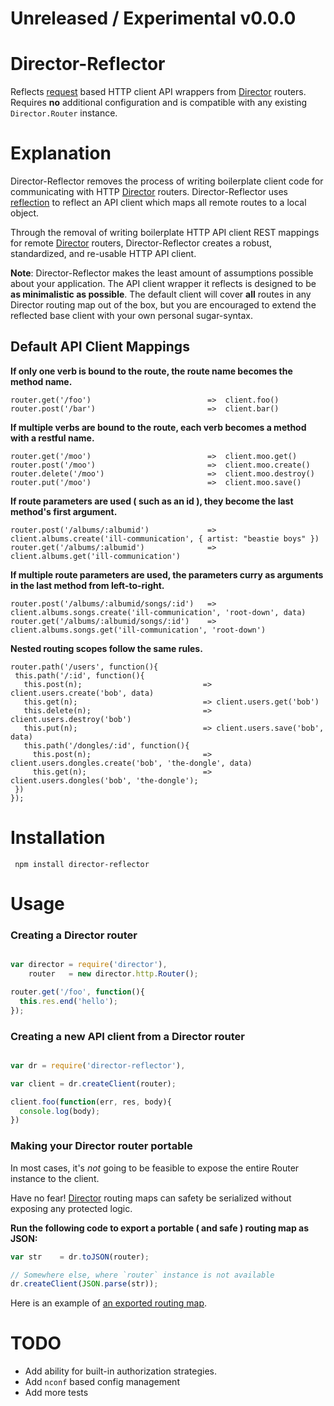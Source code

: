 # Unreleased / Experimental v0.0.0

# Director-Reflector

Reflects [request](https://github.com/mikeal/request) based HTTP client API wrappers from [Director](http://github.com/flatiron/director) routers. Requires **no** additional configuration and is compatible with any existing `Director.Router` instance.

# Explanation

Director-Reflector removes the process of writing boilerplate client code for communicating with HTTP [Director](http://github.com/flatiron/director) routers. Director-Reflector uses <a href="http://en.wikipedia.org/wiki/Reflection_(computer_programming)">reflection</a> to reflect an API client which maps all remote routes to a local object.

Through the removal of writing boilerplate HTTP API client REST mappings for remote [Director](http://github.com/flatiron/director) routers, Director-Reflector creates a robust, standardized, and re-usable HTTP API client.

**Note**: Director-Reflector makes the least amount of assumptions possible about your application. The API client wrapper it reflects is designed to be **as minimalistic as possible**. The default client will cover **all** routes in any Director routing map out of the box, but you are encouraged to extend the reflected base client with your own personal sugar-syntax. 


## Default API Client Mappings

**If only one verb is bound to the route, the route name becomes the method name.**

```
router.get('/foo')                          =>  client.foo()
router.post('/bar')                         =>  client.bar()
```

**If multiple verbs are bound to the route, each verb becomes a method with a restful name.**

```
router.get('/moo')                          =>  client.moo.get()
router.post('/moo')                         =>  client.moo.create()
router.delete('/moo')                       =>  client.moo.destroy()
router.put('/moo')                          =>  client.moo.save()
```

**If route parameters are used ( such as an id ), they become the last method's first argument.**

```
router.post('/albums/:albumid')             =>  client.albums.create('ill-communication', { artist: "beastie boys" })
router.get('/albums/:albumid')              =>  client.albums.get('ill-communication')
```

**If multiple route parameters are used, the parameters curry as arguments in the last method from left-to-right.**

```
router.post('/albums/:albumid/songs/:id')   =>  client.albums.songs.create('ill-communication', 'root-down', data)
router.get('/albums/:albumid/songs/:id')    =>  client.albums.songs.get('ill-communication', 'root-down')
```

**Nested routing scopes follow the same rules.**

```
router.path('/users', function(){             
 this.path('/:id', function(){               
   this.post(n);                           => client.users.create('bob', data)
   this.get(n);                            => client.users.get('bob')
   this.delete(n);                         => client.users.destroy('bob')
   this.put(n);                            => client.users.save('bob', data)
   this.path('/dongles/:id', function(){
     this.post(n);                         => client.users.dongles.create('bob', 'the-dongle', data)
     this.get(n);                          => client.users.dongles('bob', 'the-dongle');
 })
});
```

# Installation

     npm install director-reflector

# Usage

### Creating a Director router

```js

var director = require('director'),
    router   = new director.http.Router();

router.get('/foo', function(){
  this.res.end('hello');
});

```
### Creating a new API client from a Director router


```js

var dr = require('director-reflector'),

var client = dr.createClient(router);

client.foo(function(err, res, body){
  console.log(body);
})
```

### Making your Director router portable

In most cases, it's *not* going to be feasible to expose the entire Router instance to the client.

Have no fear! [Director](http://github.com/flatiron/director) routing maps can safety be serialized without exposing any protected logic.

**Run the following code to export a portable ( and safe ) routing map as JSON:**

```js
var str    = dr.toJSON(router);

// Somewhere else, where `router` instance is not available
dr.createClient(JSON.parse(str));

```

Here is an example of [an exported routing map](https://github.com/flatiron/director-reflector/blob/master/examples/exported-router.json).




# TODO

 - Add ability for built-in authorization strategies. 
 - Add `nconf` based config management
 - Add more tests
